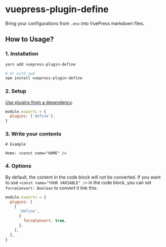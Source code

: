 # vuepress-plugin-define

Bring your configurations from `.env` into VuePress markdown files.

## How to Usage?

### 1. Installation

```sh
yarn add vuepress-plugin-define

# Or with npm
npm install vuepress-plugin-define
```

### 2. Setup

[Use plugins from a dependency](https://vuepress.vuejs.org/plugin/using-a-plugin.html#use-plugins-from-a-dependency).

```js
module.exports = {
  plugins: ['define'],
}
```

### 3. Write your contents

```
# Example

Home: <const name="HOME" />
```

### 4. Options

By default, the content in the code block will not be converted. If you want to use `<const name="YOUR VARIABLE" />` in the code block, you can set `forceConvert: Boolean` to convert it link this:

```js
module.exports = {
  plugins: [
    [
      'define',
      {
        forceConvert: true,
      },
    ],
  ],
}
```
